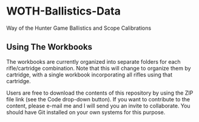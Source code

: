 # WOTH-Ballistics-Data
 Way of the Hunter Game Ballistics and Scope Calibrations

 ## Using The Workbooks

 The workbooks are currently organized into separate folders for each rifle/cartridge combination.
 Note that this will change to organize them by cartridge, with a single workbook incorporating all rifles using that cartridge.

 Users are free to download the contents of this repository by using the ZIP file link (see the Code drop-down button).
 If you want to contribute to the content, please e-mail me and I will send you an invite to collaborate.
 You should have Git installed on your own systems for this purpose.

